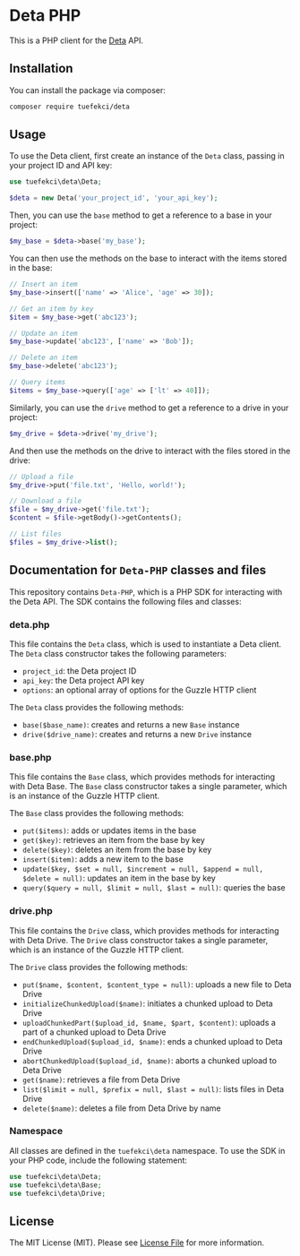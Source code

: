 # Deta PHP
This is a PHP client for the [Deta](https://deta.sh/) API.

## Installation

You can install the package via composer:

```bash
composer require tuefekci/deta
```

## Usage

To use the Deta client, first create an instance of the `Deta` class, passing in your project ID and API key:

```php
use tuefekci\deta\Deta;

$deta = new Deta('your_project_id', 'your_api_key');
```

Then, you can use the `base` method to get a reference to a base in your project:

```php
$my_base = $deta->base('my_base');
```

You can then use the methods on the base to interact with the items stored in the base:

```php
// Insert an item
$my_base->insert(['name' => 'Alice', 'age' => 30]);

// Get an item by key
$item = $my_base->get('abc123');

// Update an item
$my_base->update('abc123', ['name' => 'Bob']);

// Delete an item
$my_base->delete('abc123');

// Query items
$items = $my_base->query(['age' => ['lt' => 40]]);
```

Similarly, you can use the `drive` method to get a reference to a drive in your project:

```php
$my_drive = $deta->drive('my_drive');
```

And then use the methods on the drive to interact with the files stored in the drive:

```php
// Upload a file
$my_drive->put('file.txt', 'Hello, world!');

// Download a file
$file = $my_drive->get('file.txt');
$content = $file->getBody()->getContents();

// List files
$files = $my_drive->list();
```


## Documentation for `Deta-PHP` classes and files

This repository contains `Deta-PHP`, which is a PHP SDK for interacting with the Deta API. The SDK contains the following files and classes:

### deta.php

This file contains the `Deta` class, which is used to instantiate a Deta client. The `Deta` class constructor takes the following parameters:

- `project_id`: the Deta project ID
- `api_key`: the Deta project API key
- `options`: an optional array of options for the Guzzle HTTP client

The `Deta` class provides the following methods:

- `base($base_name)`: creates and returns a new `Base` instance
- `drive($drive_name)`: creates and returns a new `Drive` instance

### base.php

This file contains the `Base` class, which provides methods for interacting with Deta Base. The `Base` class constructor takes a single parameter, which is an instance of the Guzzle HTTP client.

The `Base` class provides the following methods:

- `put($items)`: adds or updates items in the base
- `get($key)`: retrieves an item from the base by key
- `delete($key)`: deletes an item from the base by key
- `insert($item)`: adds a new item to the base
- `update($key, $set = null, $increment = null, $append = null, $delete = null)`: updates an item in the base by key
- `query($query = null, $limit = null, $last = null)`: queries the base

### drive.php

This file contains the `Drive` class, which provides methods for interacting with Deta Drive. The `Drive` class constructor takes a single parameter, which is an instance of the Guzzle HTTP client.

The `Drive` class provides the following methods:

- `put($name, $content, $content_type = null)`: uploads a new file to Deta Drive
- `initializeChunkedUpload($name)`: initiates a chunked upload to Deta Drive
- `uploadChunkedPart($upload_id, $name, $part, $content)`: uploads a part of a chunked upload to Deta Drive
- `endChunkedUpload($upload_id, $name)`: ends a chunked upload to Deta Drive
- `abortChunkedUpload($upload_id, $name)`: aborts a chunked upload to Deta Drive
- `get($name)`: retrieves a file from Deta Drive
- `list($limit = null, $prefix = null, $last = null)`: lists files in Deta Drive
- `delete($name)`: deletes a file from Deta Drive by name

### Namespace
All classes are defined in the `tuefekci\deta` namespace. To use the SDK in your PHP code, include the following statement:

```php
use tuefekci\deta\Deta;
use tuefekci\deta\Base;
use tuefekci\deta\Drive;
```

## License
The MIT License (MIT). Please see [License File](LICENSE.md) for more information.


